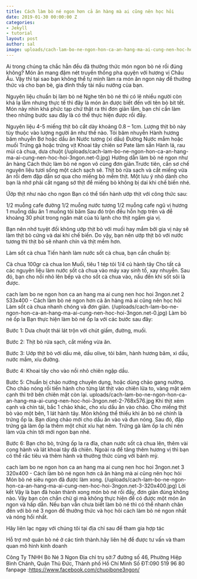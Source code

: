 ```yaml
---
title: Cách làm bò né ngon hơn cả ăn hàng mà ai cũng nên học hỏi
date: 2019-01-30 00:00:00 Z
categories:
- Jekyll
- tutorial
layout: post
author: sal
image: uploads/cach-lam-bo-ne-ngon-hon-ca-an-hang-ma-ai-cung-nen-hoc-hoi-3ngon.net.jpg
---
```


Ai trong chúng ta chắc hẳn đều đã thưởng thức món ngon bò né rồi đúng không? Món ăn mang đậm nét truyền thống pha quyện với hương vị Châu Âu. Vậy thì tại sao bạn không thể tự mình làm ra món ăn ngon này để thưởng thức và cho bạn bè, gia đình thấy tài nấu nướng của bạn. 

Nguyên liệu chuẩn bị làm bò né
Nghe tên bò né thì có lẽ nhiều người còn khá lạ lẫm nhưng thực tế thì đây là món ăn được biết đến với tên bò bít tết. Món này nhìn khá phức tạp chứ thật ra thì đơn giản lắm, bạn chỉ cần làm theo những bước sau đây là có thể thực hiện được rồi đấy.

Nguyên liệu
4-5 miếng thịt bò cắt dày khoảng 0.8 – 1cm. Lượng thịt bò này tùy thuộc vào lượng người ăn như thế nào.
Tỏi băm nhuyễn
Hành hương băm nhuyễn
Bơ hoặc dầu ăn
Nước tương (xì dầu)
Đường
Nước mắm hoặc muối
Trứng gà hoặc trứng vịt
Khoai tây chiên sơ
Pate làm sẵn
Hành lá, rau mùi
cà chua, dưa chuột
(/uploads/cach-lam-bo-ne-ngon-hon-ca-an-hang-ma-ai-cung-nen-hoc-hoi-3ngon.net-0.jpg)
Hướng dẫn làm bò né ngon như ăn hàng
Cách thức làm bò né ngon vô cùng đơn giản.Trước tiên, cần sơ chế nguyên liệu tươi sống một cách sạch sẽ. Thịt bò rửa sạch và cắt miếng vừa ăn rồi đem đập dần sơ qua cho miếng bò mềm thịt. Một lưu ý nhỏ dành cho bạn là nhớ phải cắt ngang sớ thịt để miếng bò không bị dai khi chế biến nhé.

Ứớp thịt như nào cho ngon
Bạn có thể tiến hành ướp thịt với công thức sau:

1/2 muỗng cafe đường
1/2 muỗng  nước tương
1/2 muỗng cafe ngũ vị hương
1 muỗng dầu ăn
1 muỗng tỏi băm
Sau đó trộn đều hỗn hợp trên và để khoảng 30 phút trong ngăn mát của tủ lạnh cho thịt ngấm gia vị.

Bạn nên nhớ tuyệt đối không ướp thịt bò với muối hay mắm bởi gia vị này sẽ làm thịt bò cứng và dai khi chế biến. Do vậy, bạn nên ướp thịt bò với nước tương thì thịt bò sẽ nhanh chín và thịt mềm hơn.

Làm sốt cà chua
Tiến hành làm nước sốt cà chua, bạn cần chuẩn bị:

Cà chua
100gr cà chua lon
Muối, tiêu
1 tép tỏi
1/4 củ hành tây
Cho tất cả các nguyên liệu làm nước sốt cà chua vào máy xay sinh tố, xay nhuyễn. Sau đó, bạn cho nồi nhỏ lên bếp và cho sốt cà chua vào, nấu đến khi sốt sôi là được.


cach lam bo ne ngon hon ca an hang ma ai cung nen hoc hoi 3ngon.net 2 533x400 - Cách làm bò né ngon hơn cả ăn hàng mà ai cũng nên học hỏi
Làm sốt cà chua nhanh chóng và đơn giản.
(/uploads/cach-lam-bo-ne-ngon-hon-ca-an-hang-ma-ai-cung-nen-hoc-hoi-3ngon.net-0.jpg)
Làm bò né ốp la
Bạn thực hiện làm bò né ốp la với các bước sau đây:

Bước 1: Dưa chuột thái lát trộn với chút giấm, đường, muối.

Bước 2: Thịt bò rửa sạch, cắt miếng vừa ăn.

Bước 3: Uớp thịt bò với dầu mè, dầu olive, tỏi băm, hành hương băm, xì dầu, nước mắm, xíu đường.

Bước 4: Khoai tây cho vào nồi nhỏ chiên ngập dầu.

Bước 5: Chuẩn bị chảo nướng chuyên dụng, hoặc dùng chảo gang nướng. Cho chảo nóng rồi tiến hành cho từng lát thịt vào chiên lửa to, vàng mặt xém cạnh thì trở bên chiên mặt còn lại.
uploads/cach-lam-bo-ne-ngon-hon-ca-an-hang-ma-ai-cung-nen-hoc-hoi-3ngon.net-2-768x576.jpg
Khi thịt xém cạnh và chín tái, bắc 1 chảo khác, cho xíu dầu ăn vào chảo. Cho miếng thịt bò vào một bên, 1 lát hành tây. Món không thể thiếu khi ăn bò né chính là trứng ốp la. Bạn dùng chảo mới cho dầu ăn vào và đun nóng. Sau đó, đập trứng gà làm ốp la thêm một chút xíu hạt nêm. Trứng gà làm ốp la chỉ nên làm vừa chín tới mới ngon bạn nhé.

Bước 6: Bạn cho bò, trứng ốp la ra đĩa, chan nước sốt cà chua lên, thêm vài cọng hành và lát khoai tây đã chiên. Ngoài ra để tăng thêm hương vị thì bạn có thể rắc tiêu và thêm hành và thưởng thức cùng với bánh mỳ.

cach lam bo ne ngon hon ca an hang ma ai cung nen hoc hoi 3ngon.net 3 320x400 - Cách làm bò né ngon hơn cả ăn hàng mà ai cũng nên học hỏi
Món bò né siêu ngon đã được làm xong.
(/uploads/cach-lam-bo-ne-ngon-hon-ca-an-hang-ma-ai-cung-nen-hoc-hoi-3ngon.net-3-320x400.jpg)
Lời kết
Vậy là bạn đã hoàn thành xong món bò né rồi đấy, đơn giản đúng không nào. Vậy bạn còn chần chừ gì mà không thực hiện để có được một món ăn ngon và hấp dẫn. Nếu bạn vẫn chưa biết làm bò né thì có thể nhanh chân đến với bò né 3 ngon để thưởng thức và học hỏi cách làm bò né ngon nhất và nóng hổi nhất.

Hãy liên lạc ngay với chúng tôi tại địa chỉ sau để tham gia hợp tác

Hỗ trợ mở quán bò né ở các tỉnh thành.hãy liên hệ để được tư vấn và tham quan mô hình kinh doanh

Công Ty TNHH Bò Né 3 Ngon
Địa chỉ trụ sở:7 đường số 46, Phường Hiệp Bình Chánh, Quận Thủ Đức, Thành phố Hồ Chí Minh
Số ĐT:090 519 96 80
fanpage :https://www.facebook.com/chuoibone3ngon/
